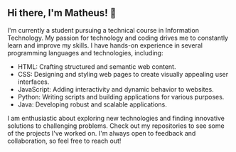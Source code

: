 ## Hi there, I'm Matheus! 👋
I'm currently a student pursuing a technical course in Information Technology. My passion for technology and coding drives me to constantly learn and improve my skills. I have hands-on experience in several programming languages and technologies, including:

* HTML: Crafting structured and semantic web content.
* CSS: Designing and styling web pages to create visually appealing user interfaces.
* JavaScript: Adding interactivity and dynamic behavior to websites.
* Python: Writing scripts and building applications for various purposes.
* Java: Developing robust and scalable applications.
  
I am enthusiastic about exploring new technologies and finding innovative solutions to challenging problems. Check out my repositories to see some of the projects I've worked on. I'm always open to feedback and collaboration, so feel free to reach out!

